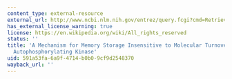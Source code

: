```yaml
---
content_type: external-resource
external_url: http://www.ncbi.nlm.nih.gov/entrez/query.fcgi?cmd=Retrieve&db=PubMed&dopt=Citation&list_uids=2986148
has_external_license_warning: true
license: https://en.wikipedia.org/wiki/All_rights_reserved
status: ''
title: 'A Mechanism for Memory Storage Insensitive to Molecular Turnover: A Bistable
  Autophosphorylating Kinase'
uid: 591a53fa-6a9f-4714-b0b0-9cf9d2548370
wayback_url: ''
---
```

